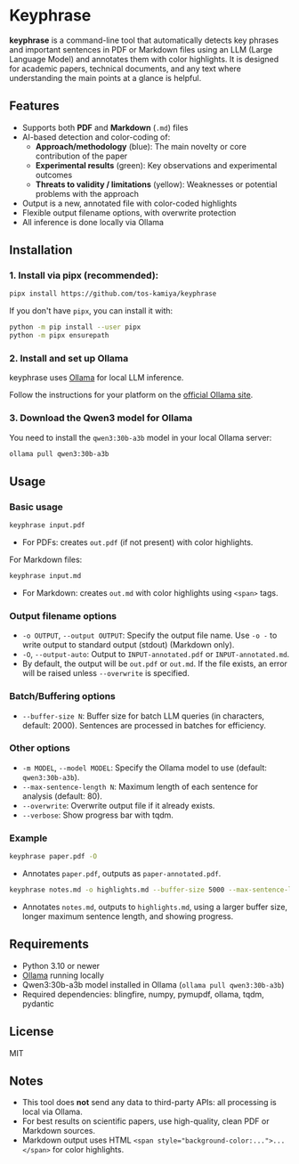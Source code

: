 # Keyphrase

**keyphrase** is a command-line tool that automatically detects key phrases and important sentences in PDF or Markdown files using an LLM (Large Language Model) and annotates them with color highlights. It is designed for academic papers, technical documents, and any text where understanding the main points at a glance is helpful.

## Features

* Supports both **PDF** and **Markdown** (`.md`) files
* AI-based detection and color-coding of:
  * **Approach/methodology** (blue): The main novelty or core contribution of the paper
  * **Experimental results** (green): Key observations and experimental outcomes
  * **Threats to validity / limitations** (yellow): Weaknesses or potential problems with the approach
* Output is a new, annotated file with color-coded highlights
* Flexible output filename options, with overwrite protection
* All inference is done locally via Ollama

## Installation

### 1. Install via pipx (recommended):

```bash
pipx install https://github.com/tos-kamiya/keyphrase
```

If you don't have `pipx`, you can install it with:

```bash
python -m pip install --user pipx
python -m pipx ensurepath
```

### 2. Install and set up Ollama

keyphrase uses [Ollama](https://ollama.com/) for local LLM inference.

Follow the instructions for your platform on the [official Ollama site](https://ollama.com/download).

### 3. Download the Qwen3 model for Ollama

You need to install the `qwen3:30b-a3b` model in your local Ollama server:

```bash
ollama pull qwen3:30b-a3b
```

## Usage

### Basic usage

```bash
keyphrase input.pdf
```

* For PDFs: creates `out.pdf` (if not present) with color highlights.

For Markdown files:

```bash
keyphrase input.md
```

* For Markdown: creates `out.md` with color highlights using `<span>` tags.

### Output filename options

* `-o OUTPUT`, `--output OUTPUT`: Specify the output file name.
  Use `-o -` to write output to standard output (stdout) (Markdown only).
* `-O`, `--output-auto`: Output to `INPUT-annotated.pdf` or `INPUT-annotated.md`.
* By default, the output will be `out.pdf` or `out.md`.
  If the file exists, an error will be raised unless `--overwrite` is specified.

### Batch/Buffering options

* `--buffer-size N`: Buffer size for batch LLM queries (in characters, default: 2000).
  Sentences are processed in batches for efficiency.

### Other options

* `-m MODEL`, `--model MODEL`: Specify the Ollama model to use (default: `qwen3:30b-a3b`).
* `--max-sentence-length N`: Maximum length of each sentence for analysis (default: 80).
* `--overwrite`: Overwrite output file if it already exists.
* `--verbose`: Show progress bar with tqdm.

### Example

```bash
keyphrase paper.pdf -O
```

* Annotates `paper.pdf`, outputs as `paper-annotated.pdf`.

```bash
keyphrase notes.md -o highlights.md --buffer-size 5000 --max-sentence-length 100 --verbose
```

* Annotates `notes.md`, outputs to `highlights.md`, using a larger buffer size, longer maximum sentence length, and showing progress.

## Requirements

* Python 3.10 or newer
* [Ollama](https://ollama.com/) running locally
* Qwen3:30b-a3b model installed in Ollama (`ollama pull qwen3:30b-a3b`)
* Required dependencies: blingfire, numpy, pymupdf, ollama, tqdm, pydantic

## License

MIT

## Notes

* This tool does **not** send any data to third-party APIs: all processing is local via Ollama.
* For best results on scientific papers, use high-quality, clean PDF or Markdown sources.
* Markdown output uses HTML `<span style="background-color:...">...</span>` for color highlights.
